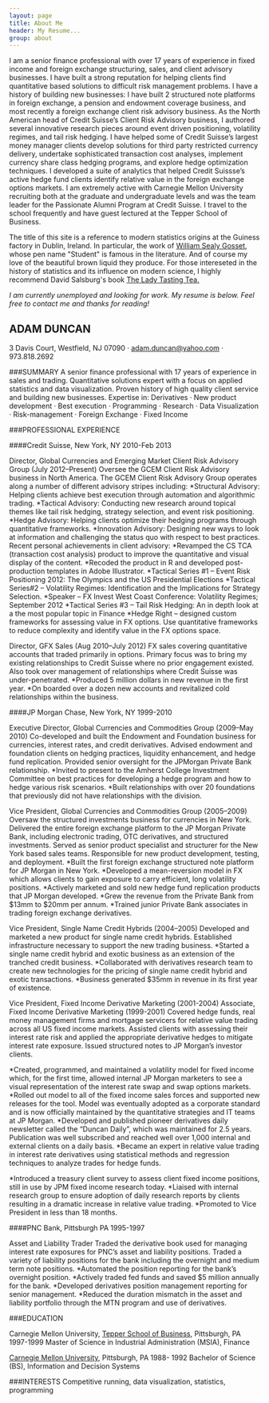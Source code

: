 ```yaml
---
layout: page
title: About Me
header: My Resume...
group: about
---
```


I am a senior finance professional with over 17 years of experience in fixed income and foreign exchange structuring, sales, and client advisory businesses. I have built a strong reputation for helping clients find quantitative based solutions to difficult risk management problems. I have a history of building new businesses: I have built 2 structured note platforms in foreign exchange, a pension and endowment coverage business, and most recently a foreign exchange client risk advisory business. As the North American head of Credit Suisse’s Client Risk Advisory business, I authored several innovative research pieces around event driven positioning, volatility regimes, and tail risk hedging. I have helped some of Credit Suisse’s largest money manager clients develop solutions for third party restricted currency delivery, undertake sophisticated transaction cost analyses, implement currency share class hedging programs, and explore hedge optimization techniques. I developed a suite of analytics that helped Credit Suissse’s active hedge fund clients identify relative value in the foreign exchange options markets. I am extremely active with Carnegie Mellon University recruiting both at the graduate and undergraduate levels and was the team leader for the Passionate Alumni Program at Credit Suisse. I travel to the school frequently and have guest lectured at the Tepper School of Business.

The title of this site is a reference to modern statistics origins at the Guiness factory in Dublin, Ireland. In particular, the
work of [William Sealy Gosset](http://en.wikipedia.org/wiki/William_Sealy_Gosset), whose pen name "Student" is famous in the literature.  And of course my love of the beautiful brown liquid they produce. For those intereseted in the history of statistics and its
influence on modern science, I highly recommend David Salsburg's book [The Lady Tasting Tea.](http://www.amazon.com/dp/0805071342/?tag=googhydr-20&hvadid=7782417427&hvpos=1t1&hvexid=&hvnetw=g&hvrand=2033946875574972504&hvpone=12.91&hvptwo=&hvqmt=b&ref=pd_sl_7e3tmf0o8p_b)

*I am currently unemployed and looking for work. My resume is below. Feel free to contact me and thanks for reading!*



## ADAM DUNCAN
3 Davis Court, Westfield, NJ  07090 · adam.duncan@yahoo.com · 973.818.2692
 
###SUMMARY
A senior finance professional with 17 years of experience in sales and trading.  Quantitative solutions expert with a focus on applied statistics and data visualization.  Proven history of high quality client service and building new businesses.
Expertise in: Derivatives · New product development · Best execution · Programming · Research · Data Visualization  · Risk-management · Foreign Exchange · Fixed Income
 
 

###PROFESSIONAL EXPERIENCE
 

####Credit Suisse, New York, NY   2010-Feb 2013
 
Director, Global Currencies and Emerging Market Client Risk Advisory Group (July 2012–Present)
Oversee the GCEM Client Risk Advisory business in North America. The GCEM Client Risk Advisory Group operates along a number of different advisory stripes including:
*Structural Advisory: Helping clients achieve best execution through automation and algorithmic trading.
*Tactical Advisory: Conducting new research around topical themes like tail risk hedging, strategy selection, and event risk positioning.
*Hedge Advisory: Helping clients optimize their hedging programs through quantitative frameworks.
*Innovation Advisory: Designing new ways to look at information and challenging the status quo with respect to best practices.
Recent personal achievements in client advisory:
*Revamped the CS TCA (transaction cost analysis) product to improve the quantitative and visual display of the content.
*Recoded the product in R and developed post-production templates in Adobe Illustrator.
*Tactical Series #1 – Event Risk Positioning 2012: The Olympics and the US Presidential Elections
*Tactical Series#2 – Volatility Regimes: Identification and the Implications for Strategy Selection.
*Speaker – FX Invest West Coast Conference: Volatility Regimes; September 2012
*Tactical Series #3 – Tail Risk Hedging: An in depth look at a the most popular topic in Finance
*Hedge Right – designed custom frameworks for assessing value in FX options. Use quantitative frameworks to reduce complexity and identify value in the FX options space.
 
Director, GFX Sales (Aug 2010–July 2012)
FX sales covering quantitative accounts that traded primarily in options. Primary focus was to bring my existing relationships to Credit Suisse where no prior engagement existed. Also took over management of relationships where Credit Suisse was under-penetrated. 
*Produced 5 million dollars in new revenue in the first year.
*On boarded over a dozen new accounts and revitalized cold relationships within the business.
 

####JP Morgan Chase, New York, NY 1999-2010
 

Executive Director, Global Currencies and Commodities Group (2009–May 2010)
Co-developed and built the Endowment and Foundation business for currencies, interest rates, and credit derivatives.  Advised endowment and foundation clients on hedging practices, liquidity enhancement, and hedge fund replication.  Provided senior oversight for the JPMorgan Private Bank relationship.
*Invited to present to the Amherst College Investment Committee on best practices for developing a hedge program and how to hedge various risk scenarios.
*Built relationships with over 20 foundations that previously did not have relationships with the division.
 
Vice President, Global Currencies and Commodities Group (2005–2009)
Oversaw the structured investments business for currencies in New York.  Delivered the entire foreign exchange platform to the JP Morgan Private Bank, including electronic trading, OTC derivatives, and structured investments.  Served as senior product specialist and structurer for the New York based sales teams.  Responsible for new product development, testing, and deployment.
*Built the first foreign exchange structured note platform for JP Morgan in New York.
*Developed a mean-reversion model in FX which allows clients to gain exposure to carry efficient, long volatility positions.
*Actively marketed and sold new hedge fund replication products that JP Morgan developed.
*Grew the revenue from the Private Bank from $13mm to $20mm per annum.
*Trained junior Private Bank associates in trading foreign exchange derivatives.
 
Vice President, Single Name Credit Hybrids (2004–2005)
Developed and marketed a new product for single name credit hybrids.  Established infrastructure necessary to support the new trading business.
*Started a single name credit hybrid and exotic business as an extension of the tranched credit business.
*Collaborated with derivatives research team to create new technologies for the pricing of single name credit hybrid and exotic transactions.
*Business generated $35mm in revenue in its first year of existence.
 
Vice President, Fixed Income Derivative Marketing (2001-2004)
Associate, Fixed Income Derivative Marketing (1999-2001)
Covered hedge funds, real money management firms and mortgage servicers for relative value trading across all US fixed income markets. Assisted clients with assessing their interest rate risk and applied the appropriate derivative hedges to mitigate interest rate exposure. Issued structured notes to JP Morgan’s investor clients.
 
*Created, programmed, and maintained a volatility model for fixed income which, for the first time, allowed internal JP Morgan marketers to see a visual representation of the interest rate swap and swap options markets.
*Rolled out model to all of the fixed income sales forces and supported new releases for the tool.  Model was eventually adopted as a corporate standard and is now officially maintained by the quantitative strategies and IT teams at JP Morgan.
*Developed and published pioneer derivatives daily newsletter called the “Duncan Daily”, which was maintained for 2.5 years.  Publication was well subscribed and reached well over 1,000 internal and external clients on a daily basis.
*Became an expert in relative value trading in interest rate derivatives using statistical methods and regression techniques to analyze trades for hedge funds.
 
*Introduced a treasury client survey to assess client fixed income positions, still in use by JPM fixed income research today.
*Liaised with internal research group to ensure adoption of daily research reports by clients resulting in a dramatic increase in relative value trading.
*Promoted to Vice President in less than 18 months.
 
####PNC Bank, Pittsburgh PA  1995-1997
 

Asset and Liability Trader
Traded the derivative book used for managing interest rate exposures for PNC’s asset and liability positions.  Traded a variety of liability positions for the bank including the overnight and medium term note positions.
*Automated the position reporting for the bank’s overnight position.
*Actively traded fed funds and saved $5 million annually for the bank.
*Developed derivatives position management reporting for senior management.
*Reduced the duration mismatch in the asset and liability portfolio through the MTN program and use of derivatives.
 

###EDUCATION        

Carnegie Mellon University, [Tepper School of Business](http://www.tepper.cmu.edu/index.aspx), Pittsburgh, PA  1997-1999
Master of Science in Industrial Administration (MSIA), Finance
                  
[Carnegie Mellon University](http://www.cmu.edu/index.shtml), Pittsburgh, PA 1988- 1992
Bachelor of Science (BS), Information and Decision Systems
 

###INTERESTS
Competitive running, data visualization, statistics, programming